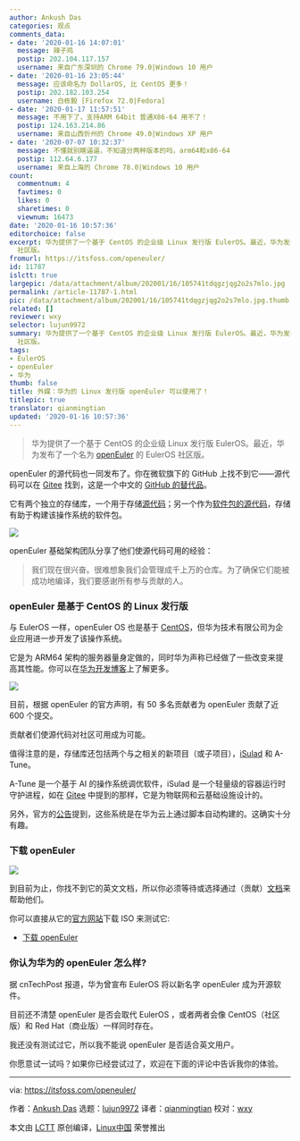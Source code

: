 ```yaml
---
author: Ankush Das
categories: 观点
comments_data:
- date: '2020-01-16 14:07:01'
  message: 辣子鸡
  postip: 202.104.117.157
  username: 来自广东深圳的 Chrome 79.0|Windows 10 用户
- date: '2020-01-16 23:05:44'
  message: 应该命名为 DollarOS, 比 CentOS 更多！
  postip: 202.182.103.254
  username: 白栋毅 [Firefox 72.0|Fedora]
- date: '2020-01-17 11:57:51'
  message: 不用下了，支持ARM 64bit 普通X86-64 用不了！
  postip: 124.163.214.86
  username: 来自山西忻州的 Chrome 49.0|Windows XP 用户
- date: '2020-07-07 10:32:37'
  message: 不懂就别瞎逼逼，不知道分两种版本的吗，arm64和x86-64
  postip: 112.64.6.177
  username: 来自上海的 Chrome 78.0|Windows 10 用户
count:
  commentnum: 4
  favtimes: 0
  likes: 0
  sharetimes: 0
  viewnum: 16473
date: '2020-01-16 10:57:36'
editorchoice: false
excerpt: 华为提供了一个基于 CentOS 的企业级 Linux 发行版 EulerOS。最近，华为发布了一个名为 openEuler 的 EulerOS
  社区版。
fromurl: https://itsfoss.com/openeuler/
id: 11787
islctt: true
largepic: /data/attachment/album/202001/16/105741tdqgzjqg2o2s7mlo.jpg
permalink: /article-11787-1.html
pic: /data/attachment/album/202001/16/105741tdqgzjqg2o2s7mlo.jpg.thumb.jpg
related: []
reviewer: wxy
selector: lujun9972
summary: 华为提供了一个基于 CentOS 的企业级 Linux 发行版 EulerOS。最近，华为发布了一个名为 openEuler 的 EulerOS
  社区版。
tags:
- EulerOS
- openEuler
- 华为
thumb: false
title: 外媒：华为的 Linux 发行版 openEuler 可以使用了！
titlepic: true
translator: qianmingtian
updated: '2020-01-16 10:57:36'
---
```



> 
> 华为提供了一个基于 CentOS 的企业级 Linux 发行版 EulerOS。最近，华为发布了一个名为 [openEuler](https://openeuler.org/en/) 的 EulerOS 社区版。
> 
> 
> 


openEuler 的源代码也一同发布了。你在微软旗下的 GitHub 上找不到它——源代码可以在 [Gitee](https://gitee.com/openeuler) 找到，这是一个中文的 [GitHub 的替代品](https://itsfoss.com/github-alternatives/)。


它有两个独立的存储库，一个用于存储[源代码](https://gitee.com/openeuler)；另一个作为[软件包的源代码](https://gitee.com/src-openeuler)，存储有助于构建该操作系统的软件包。


![](/data/attachment/album/202001/16/105741tdqgzjqg2o2s7mlo.jpg)


openEuler 基础架构团队分享了他们使源代码可用的经验：



> 
> 我们现在很兴奋。很难想象我们会管理成千上万的仓库。为了确保它们能被成功地编译，我们要感谢所有参与贡献的人。
> 
> 
> 


### openEuler 是基于 CentOS 的 Linux 发行版


与 EulerOS 一样，openEuler OS 也是基于 [CentOS](https://www.centos.org/)，但华为技术有限公司为企业应用进一步开发了该操作系统。


它是为 ARM64 架构的服务器量身定做的，同时华为声称已经做了一些改变来提高其性能。你可以在[华为开发博客](https://developer.huaweicloud.com/en-us/euleros/euleros-introduction.html)上了解更多。


![](/data/attachment/album/202001/16/105745hamtndgugldeniil.jpg)


目前，根据 openEuler 的官方声明，有 50 多名贡献者为 openEuler 贡献了近 600 个提交。


贡献者们使源代码对社区可用成为可能。


值得注意的是，存储库还包括两个与之相关的新项目（或子项目），[iSulad](https://gitee.com/openeuler/iSulad) 和 A-Tune。


A-Tune 是一个基于 AI 的操作系统调优软件，iSulad 是一个轻量级的容器运行时守护进程，如在 [Gitee](https://gitee.com/openeuler) 中提到的那样，它是为物联网和云基础设施设计的。


另外，官方的[公告](https://openeuler.org/en/news/20200101.html)提到，这些系统是在华为云上通过脚本自动构建的。这确实十分有趣。


### 下载 openEuler


![](/data/attachment/album/202001/16/105746zsjqyjv3px1kxbjj.jpg)


到目前为止，你找不到它的英文文档，所以你必须等待或选择通过（贡献）[文档](https://gitee.com/openeuler/docs)来帮助他们。


你可以直接从它的[官方网站](https://openeuler.org/en/download.html)下载 ISO 来测试它:


* [下载 openEuler](https://openeuler.org/en/download.html)


### 你认为华为的 openEuler 怎么样?


据 cnTechPost 报道，华为曾宣布 EulerOS 将以新名字 openEuler 成为开源软件。


目前还不清楚 openEuler 是否会取代 EulerOS ，或者两者会像 CentOS（社区版）和 Red Hat（商业版）一样同时存在。


我还没有测试过它，所以我不能说 openEuler 是否适合英文用户。


你愿意试一试吗？如果你已经尝试过了，欢迎在下面的评论中告诉我你的体验。




---


via: <https://itsfoss.com/openeuler/>


作者：[Ankush Das](https://itsfoss.com/author/ankush/) 选题：[lujun9972](https://github.com/lujun9972) 译者：[qianmingtian]((https://github.com/qianmingtian)) 校对：[wxy](https://github.com/wxy)


本文由 [LCTT](https://github.com/LCTT/TranslateProject) 原创编译，[Linux中国](https://linux.cn/) 荣誉推出
